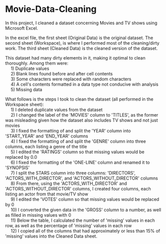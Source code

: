 # Movie-Data-Cleaning

In this project, I cleaned a dataset concerning Movies and TV shows using Microsoft Excel.

In the excel file, the first sheet (Original Data) is the original dataset. The second sheet (Workspace), is where I performed most of the cleaning/dirty work. The third sheet (Cleaned Data) is the cleaned version of the dataset.

This dataset had many dirty elements in it, making it optimal to clean thoroughly. Among them were:  
&emsp; 1) Duplicate values  
&emsp; 2) Blank lines found before and after cell contents  
&emsp; 3) Some characters were replaced with random characters  
&emsp; 4) A cell's contents formatted in a data type not conducive with analysis  
&emsp; 5) Missing data  

What follows is the steps I took to clean the dataset (all performed in the Workspace sheet):  
&emsp; 1) I deleted duplicate values from the dataset  
&emsp; 2) I changed the label of the 'MOVIES' column to 'TITLES', as the former was misleading given how the dataset also includes TV shows and not just movies  
&emsp; 3) I fixed the formatting of and split the 'YEAR' column into 'START_YEAR' and 'END_YEAR' columns  
&emsp; 4) I fixed the formatting of and split the 'GENRE' column into three columns, each listing a genre of the title  
&emsp; 5) I edited the 'RATINGS' column so that missing values would be replaced by 0.0  
&emsp; 6) I fixed the formatting of the 'ONE-LINE' column and renamed it to 'SYNOPSIS'  
&emsp; 7) I split the STARS column into three columns: 'DIRECTORS', 'ACTORS_WITH_DIRECTOR', and 'ACTORS_WITHOUT_DIRECTOR' columns  
&emsp; 8) From there, using the 'ACTORS_WITH_DIRECTOR' and 'ACTORS_WITHOUT_DIRECTOR' columns, I created four columns, each listing an actor from that movie/TV show  
&emsp; 9) I edited the 'VOTES' column so that missing values would be replaced by 0  
&emsp; 10) I converted the given data in the 'GROSS' column to a number, as well as filled in missing values with 0  
&emsp; 11) Below the table, I calculated the number of 'missing' values in each row, as well as the percentage of 'missing' values in each row  
&emsp; 12) I copied all of the columns that had approximately or less than 15% of 'missing' values into the Cleaned Data sheet.  
